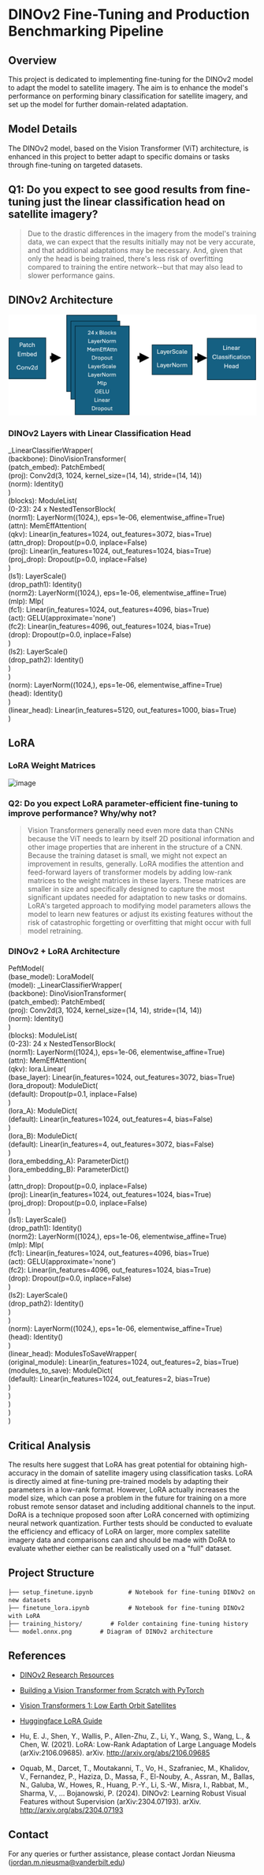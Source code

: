# DINOv2 Fine-Tuning and Production Benchmarking Pipeline

## Overview

This project is dedicated to implementing fine-tuning for the DINOv2 model to adapt the model to satellite imagery. The aim is to enhance the model's performance on performing binary classification for satellite imagery, and set up the model for further domain-related adaptation.

## Model Details

The DINOv2 model, based on the Vision Transformer (ViT) architecture, is enhanced in this project to better adapt to specific domains or tasks through fine-tuning on targeted datasets.

## Q1: Do you expect to see good results from fine-tuning just the linear classification head on satellite imagery?

> Due to the drastic differences in the imagery from the model's training data, we can expect that the results initially may not be very accurate, and that additional adaptations may be necessary. And, given that only the head is being trained, there's less risk of overfitting compared to training the entire network--but that may also lead to slower performance gains.

## DINOv2 Architecture

![image](https://github.com/jnieus01/dinov2-finetune/blob/main/dinov2-arch.png)

### DINOv2 Layers with Linear Classification Head

\_LinearClassifierWrapper(  
(backbone): DinoVisionTransformer(  
(patch_embed): PatchEmbed(  
(proj): Conv2d(3, 1024, kernel_size=(14, 14), stride=(14, 14))  
(norm): Identity()  
)  
(blocks): ModuleList(  
(0-23): 24 x NestedTensorBlock(  
(norm1): LayerNorm((1024,), eps=1e-06, elementwise_affine=True)  
(attn): MemEffAttention(  
(qkv): Linear(in_features=1024, out_features=3072, bias=True)  
(attn_drop): Dropout(p=0.0, inplace=False)  
(proj): Linear(in_features=1024, out_features=1024, bias=True)  
(proj_drop): Dropout(p=0.0, inplace=False)  
)  
(ls1): LayerScale()  
(drop_path1): Identity()  
(norm2): LayerNorm((1024,), eps=1e-06, elementwise_affine=True)  
(mlp): Mlp(  
(fc1): Linear(in_features=1024, out_features=4096, bias=True)  
(act): GELU(approximate='none')  
(fc2): Linear(in_features=4096, out_features=1024, bias=True)  
(drop): Dropout(p=0.0, inplace=False)  
)  
(ls2): LayerScale()  
(drop_path2): Identity()  
)  
)  
(norm): LayerNorm((1024,), eps=1e-06, elementwise_affine=True)  
(head): Identity()  
)  
(linear_head): Linear(in_features=5120, out_features=1000, bias=True)  
)  

## LoRA

### LoRA Weight Matrices

![image](https://huggingface.co/datasets/huggingface/documentation-images/resolve/main/peft/lora_diagram.png)

### Q2: Do you expect LoRA parameter-efficient fine-tuning to improve performance? Why/why not?

> Vision Transformers generally need even more data than CNNs because the ViT needs to learn by itself 2D positional information and other image properties that are inherent in the structure of a CNN. Because the training dataset is small, we might not expect an improvement in results, generally. LoRA modifies the attention and feed-forward layers of transformer models by adding low-rank matrices to the weight matrices in these layers. These matrices are smaller in size and specifically designed to capture the most significant updates needed for adaptation to new tasks or domains. LoRA's targeted approach to modifying model parameters allows the model to learn new features or adjust its existing features without the risk of catastrophic forgetting or overfitting that might occur with full model retraining.

### DINOv2 + LoRA Architecture

PeftModel(  
(base_model): LoraModel(  
(model): \_LinearClassifierWrapper(  
(backbone): DinoVisionTransformer(  
(patch_embed): PatchEmbed(  
(proj): Conv2d(3, 1024, kernel_size=(14, 14), stride=(14, 14))  
(norm): Identity()  
)  
(blocks): ModuleList(  
(0-23): 24 x NestedTensorBlock(  
(norm1): LayerNorm((1024,), eps=1e-06, elementwise_affine=True)  
(attn): MemEffAttention(  
(qkv): lora.Linear(  
(base_layer): Linear(in_features=1024, out_features=3072, bias=True)  
(lora_dropout): ModuleDict(  
(default): Dropout(p=0.1, inplace=False)  
)  
(lora_A): ModuleDict(  
(default): Linear(in_features=1024, out_features=4, bias=False)  
)  
(lora_B): ModuleDict(  
(default): Linear(in_features=4, out_features=3072, bias=False)  
)  
(lora_embedding_A): ParameterDict()  
(lora_embedding_B): ParameterDict()  
)  
(attn_drop): Dropout(p=0.0, inplace=False)  
(proj): Linear(in_features=1024, out_features=1024, bias=True)  
(proj_drop): Dropout(p=0.0, inplace=False)  
)  
(ls1): LayerScale()  
(drop_path1): Identity()  
(norm2): LayerNorm((1024,), eps=1e-06, elementwise_affine=True)  
(mlp): Mlp(  
(fc1): Linear(in_features=1024, out_features=4096, bias=True)  
(act): GELU(approximate='none')  
(fc2): Linear(in_features=4096, out_features=1024, bias=True)  
(drop): Dropout(p=0.0, inplace=False)  
)  
(ls2): LayerScale()  
(drop_path2): Identity()  
)  
)  
(norm): LayerNorm((1024,), eps=1e-06, elementwise_affine=True)  
(head): Identity()  
)  
(linear_head): ModulesToSaveWrapper(  
(original_module): Linear(in_features=1024, out_features=2, bias=True)  
(modules_to_save): ModuleDict(  
(default): Linear(in_features=1024, out_features=2, bias=True)  
)  
)  
)  
)  
)  

## Critical Analysis

The results here suggest that LoRA has great potential for obtaining high-accuracy in the domain of satellite imagery using classification tasks. LoRA is directly aimed at fine-tuning pre-trained models by adapting their parameters in a low-rank format. However, LoRA actually increases the model size, which can pose a problem in the future for training on a more robust remote sensor dataset and including additional channels to the input. DoRA is a technique proposed soon after LoRA concerned with optimizing neural network quantization. Further tests should be conducted to evaluate the efficiency and efficacy of LoRA on larger, more complex satellite imagery data and comparisons can and should be made with DoRA to evaluate whether eiether can be realistically used on a "full" dataset.

## Project Structure

```
├── setup_finetune.ipynb          # Notebook for fine-tuning DINOv2 on new datasets
├── finetune_lora.ipynb           # Notebook for fine-tuning DINOv2 with LoRA
├── training_history/        # Folder containing fine-tuning history
└── model.onnx.png        # Diagram of DINOv2 architecture
```

## References

- [DINOv2 Research Resources](https://dinov2.metademolab.com/)

- [Building a Vision Transformer from Scratch with PyTorch ](https://www.akshaymakes.com/blogs/vision-transformer)

- [Vision Transformers 1: Low Earth Orbit Satellites](https://myrtle.ai/resources/leo-1-low-earth-orbit-satellites/)

- [Huggingface LoRA Guide](https://huggingface.co/docs/peft/main/en/conceptual_guides/lora)

- Hu, E. J., Shen, Y., Wallis, P., Allen-Zhu, Z., Li, Y., Wang, S., Wang, L., & Chen, W. (2021). LoRA: Low-Rank Adaptation of Large Language Models (arXiv:2106.09685). arXiv. http://arxiv.org/abs/2106.09685

- Oquab, M., Darcet, T., Moutakanni, T., Vo, H., Szafraniec, M., Khalidov, V., Fernandez, P., Haziza, D., Massa, F., El-Nouby, A., Assran, M., Ballas, N., Galuba, W., Howes, R., Huang, P.-Y., Li, S.-W., Misra, I., Rabbat, M., Sharma, V., … Bojanowski, P. (2024). DINOv2: Learning Robust Visual Features without Supervision (arXiv:2304.07193). arXiv. http://arxiv.org/abs/2304.07193

## Contact

For any queries or further assistance, please contact Jordan Nieusma (jordan.m.nieusma@vanderbilt.edu)

